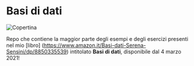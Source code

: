 # Basi di dati

![Copertina](https://images-na.ssl-images-amazon.com/images/I/51rME8VfmKL._SX348_BO1,204,203,200_.jpg)

Repo che contiene la maggior parte degli esempi e degli esercizi presenti nel mio [libro] (https://www.amazon.it/Basi-dati-Serena-Sensini/dp/8850335539) intitolato **Basi di dati**, disponibile dal 4 marzo 2021!
